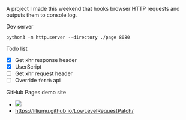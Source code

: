 A project I made this weekend that hooks browser HTTP requests and outputs them to console.log.

Dev server

```
python3 -m http.server --directory ./page 8080
```

Todo list

* [x] Get xhr response header
* [x] UserScript
* [ ] Get xhr request header
* [ ] Override `fetch` api

GitHub Pages demo site

- ![](https://github.com/liliumu/LowLevelRequestPatch/actions/workflows/pages.yml/badge.svg)
- https://liliumu.github.io/LowLevelRequestPatch/ 
